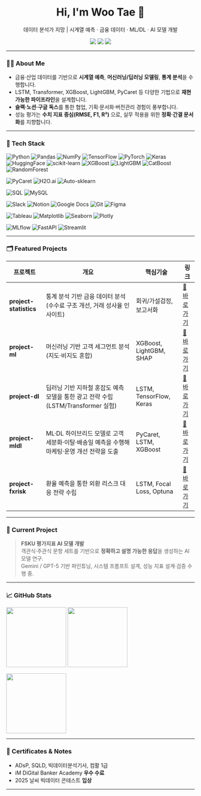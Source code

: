 <!-- 프로필 README for wootae1020 -->
<h1 align="center">Hi, I'm Woo Tae 👋</h1>
<p align="center">
데이터 분석가 지망 | 시계열 예측 · 금융 데이터 · ML/DL · AI 모델 개발
</p>

<p align="center">
  <a href="mailto:wootae1020@naver.com"><img src="https://img.shields.io/badge/Email-wootae1020%40naver.com-blue?logo=gmail" /></a>
  <a href="https://github.com/wootae1020"><img src="https://img.shields.io/badge/GitHub-wootae1020-black?logo=github" /></a>
  <img src="https://komarev.com/ghpvc/?username=wootae1020&label=Profile%20views&color=0e75b6&style=flat" />
</p>

---

### 👨‍💻 About Me
- 금융·산업 데이터를 기반으로 **시계열 예측**, **머신러닝/딥러닝 모델링**, **통계 분석**을 수행합니다.  
- LSTM, Transformer, XGBoost, LightGBM, PyCaret 등 다양한 기법으로 **재현 가능한 파이프라인**을 설계합니다.  
- **슬랙·노션·구글 독스**를 통한 협업, 기획·문서화·버전관리 경험이 풍부합니다.  
- 성능 평가는 **수치 지표 중심(RMSE, F1, R²)** 으로, 실무 적용을 위한 **정확·간결 문서화**를 지향합니다.

---
### 🧰 Tech Stack

![Python](https://img.shields.io/badge/Python-3776AB?logo=python&logoColor=white)
![Pandas](https://img.shields.io/badge/Pandas-150458?logo=pandas&logoColor=white)
![NumPy](https://img.shields.io/badge/NumPy-013243?logo=numpy&logoColor=white)
![TensorFlow](https://img.shields.io/badge/TensorFlow-FF6F00?logo=tensorflow&logoColor=white)
![PyTorch](https://img.shields.io/badge/PyTorch-EE4C2C?logo=pytorch&logoColor=white)
![Keras](https://img.shields.io/badge/Keras-D00000?logo=keras&logoColor=white)
![HuggingFace](https://img.shields.io/badge/Transformers-ffcc4d?logo=huggingface&logoColor=black)
![scikit-learn](https://img.shields.io/badge/scikit--learn-F7931E?logo=scikitlearn&logoColor=white)
![XGBoost](https://img.shields.io/badge/XGBoost-FF9900?logo=xgboost&logoColor=white)
![LightGBM](https://img.shields.io/badge/LightGBM-3C8031?logo=leaflet&logoColor=white)
![CatBoost](https://img.shields.io/badge/CatBoost-FFCC00?logo=catboost&logoColor=black)
![RandomForest](https://img.shields.io/badge/RandomForest-009688?logo=scikitlearn&logoColor=white)

![PyCaret](https://img.shields.io/badge/PyCaret-ffae1a?logo=pycaret&logoColor=white)
![H2O.ai](https://img.shields.io/badge/H2O.ai-ffdd00?logo=h2o.ai&logoColor=black)
![Auto-sklearn](https://img.shields.io/badge/Auto--sklearn-0078D7?logo=python&logoColor=white)

![SQL](https://img.shields.io/badge/SQL-336791?logo=postgresql&logoColor=white)
![MySQL](https://img.shields.io/badge/MySQL-4479A1?logo=mysql&logoColor=white)

![Slack](https://img.shields.io/badge/Slack-4A154B?logo=slack&logoColor=white)
![Notion](https://img.shields.io/badge/Notion-000000?logo=notion&logoColor=white)
![Google Docs](https://img.shields.io/badge/Google%20Docs-4285F4?logo=googledocs&logoColor=white)
![Git](https://img.shields.io/badge/Git-F05032?logo=git&logoColor=white)
![Figma](https://img.shields.io/badge/Figma-F24E1E?logo=figma&logoColor=white)

![Tableau](https://img.shields.io/badge/Tableau-E97627?logo=tableau&logoColor=white)
![Matplotlib](https://img.shields.io/badge/Matplotlib-11557c?logo=plotly&logoColor=white)
![Seaborn](https://img.shields.io/badge/Seaborn-4c72b0?logo=plotly&logoColor=white)
![Plotly](https://img.shields.io/badge/Plotly-3f4f75?logo=plotly&logoColor=white)

![MLflow](https://img.shields.io/badge/MLflow-0194E2?logo=mlflow&logoColor=white)
![FastAPI](https://img.shields.io/badge/FastAPI-009688?logo=fastapi&logoColor=white)
![Streamlit](https://img.shields.io/badge/Streamlit-FF4B4B?logo=streamlit&logoColor=white)

---

### 🗂 Featured Projects
| 프로젝트 | 개요 | 핵심기술 | 링크 |
|---|---|---|---|
| **project-statistics** | 통계 분석 기반 금융 데이터 분석 (수수료 구조 개선, 거래 성사율 인사이트) | 회귀/가설검정, 보고서화 | [📂 바로가기](https://github.com/wootae1020/project-statistics) |
| **project-ml** | 머신러닝 기반 고객 세그먼트 분석 (지도·비지도 혼합) | XGBoost, LightGBM, SHAP | [📂 바로가기](https://github.com/wootae1020/project-ml) |
| **project-dl** | 딥러닝 기반 지하철 혼잡도 예측 모델을 통한 광고 전략 수립 (LSTM/Transformer 실험) | LSTM, TensorFlow, Keras | [📂 바로가기](https://github.com/wootae1020/project-dl) |
| **project-mldl** | ML·DL 하이브리드 모델로 고객 세분화·이탈·배송일 예측을 수행해 마케팅·운영 개선 전략을 도출 | PyCaret, LSTM, XGBoost | [📂 바로가기](https://github.com/wootae1020/project-mldl) |
| **project-fxrisk** | 환율 예측을 통한 외환 리스크 대응 전략 수립 | LSTM, Focal Loss, Optuna | [📂 바로가기](https://github.com/wootae1020/project-fxrisk) |

---

### 🚀 Current Project
> **FSKU 평가지표 AI 모델 개발**  
> 객관식·주관식 문항 세트를 기반으로 **정확하고 설명 가능한 응답**을 생성하는 AI 모델 연구.  
> Gemini / GPT-5 기반 파인튜닝, 시스템 프롬프트 설계, 성능 지표 설계·검증 수행 중.

---

### 📈 GitHub Stats
<p align="left">
  <img height="160" src="https://github-readme-stats.vercel.app/api?username=wootae1020&show_icons=true&theme=default&hide_border=true" />
  <img height="160" src="https://github-readme-streak-stats.herokuapp.com?user=wootae1020&theme=default&hide_border=true" />
</p>
<p align="left">
  <img height="160" src="https://github-readme-stats.vercel.app/api/top-langs/?username=wootae1020&layout=compact&hide_border=true" />
</p>

---

### 📝 Certificates & Notes
- ADsP, SQLD, 빅데이터분석기사, 컴활 1급  
- iM DiGital Banker Academy **우수 수료**  
- 2025 날씨 빅데이터 콘테스트 **입상**

---
